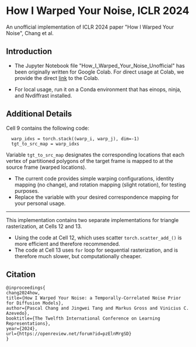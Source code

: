 # How I Warped Your Noise, ICLR 2024

An unofficial implementation of ICLR 2024 paper "How I Warped Your Noise", Chang et al.

## Introduction

- The Jupyter Notebook file "How_I_Warped_Your_Noise_Unofficial" has been originally written for Google Colab. For direct usage at Colab, we provide the direct [link](https://colab.research.google.com/drive/1_vdMUvRI2sm9q60FAwYaThr1jgJEj2Ie?usp=sharing) to the Colab.

- For local usage, run it on a Conda environment that has einops, ninja, and Nvdiffrast installed.

## Additional Details

Cell 9 contains the following code:
```
  warp_idxs = torch.stack((warp_i, warp_j), dim=-1)
  tgt_to_src_map = warp_idxs
```
Variable `tgt_to_src_map` designates the corresponding locations that each vertex of partitioned polygons of the target frame is mapped to at the source frame (warped locations). 
- The current code provides simple warping configurations, identity mapping (no change), and rotation mapping (slight rotation), for testing purposes.
- Replace the variable with your desired correspondence mapping for your personal usage.

--------

This implementation contains two separate implementations for triangle rasterization, at Cells 12 and 13. 
- Using the code at Cell 12, which uses scatter `torch.scatter_add_()` is more efficient and therefore recommended.
- The code at Cell 13 uses `for` loop for sequential rasterization, and is therefore much slower, but computationally cheaper. 



## Citation
```
@inproceedings{
chang2024how,
title={How I Warped Your Noise: a Temporally-Correlated Noise Prior for Diffusion Models},
author={Pascal Chang and Jingwei Tang and Markus Gross and Vinicius C. Azevedo},
booktitle={The Twelfth International Conference on Learning Representations},
year={2024},
url={https://openreview.net/forum?id=pzElnMrgSD}
}
```
